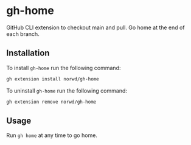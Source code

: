 # gh-home

GitHub CLI extension to checkout main and pull. Go home at the end of each branch.

## Installation

To install `gh-home` run the following command:

```sh
gh extension install norwd/gh-home
```

To uninstall `gh-home` run the following command:

```sh
gh extension remove norwd/gh-home
```

## Usage

Run `gh home` at any time to go home.
